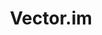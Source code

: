 ---
description: 群聊 app，技术上没问题。运营上如果这是第一个群聊的 app 也没问题，如果现有的群聊 app 经常崩溃也没问题，否则谁会从现有可用的人多的 app 转换过来？这就是国内目前为止火起来的社交 app 都和 qq 有关系的原因，因为 qq 是第一个中文聊天软件，初期即使有 bug，可要么不网聊，要么双方学英文用 icq 。。。
layout: post
results:
- primaryGenreName: Social Networking
  version: '0.1.6'
  formattedPrice: 免费
  genreIds:
  - '6005'
  - '6002'
  artworkUrl60: http://is5.mzstatic.com/image/thumb/Purple20/v4/b2/41/db/b241db7b-7414-64ee-7a1f-8e96f0e69643/source/60x60bb.jpg
  minimumOsVersion: '8.0'
  appletvScreenshotUrls: []
  sellerName: OpenMarket Limited
  supportedDevices:
  - iPad2Wifi
  - iPad23G
  - iPhone4S
  - iPadThirdGen
  - iPadThirdGen4G
  - iPhone5
  - iPodTouchFifthGen
  - iPadFourthGen
  - iPadFourthGen4G
  - iPadMini
  - iPadMini4G
  - iPhone5c
  - iPhone5s
  - iPhone6
  - iPhone6Plus
  - iPodTouchSixthGen
  genres:
  - 社交
  - 工具
  currentVersionReleaseDate: '2016-05-05T22:48:51Z'
  trackName: Vector.im
  isVppDeviceBasedLicensingEnabled: true
  description: "Welcome to Vector: a new world of open communication!\n\nVector
    is a simple and elegant collaboration environment that gathers all of
    your different conversations and app integrations into one single app.\n\nBuilt
    around group chatrooms, Vector lets you share messages, images, videos
    and files - interact with your tools and access all your different communities
    under one roof.  One single identity and place for all your teams: no
    need to switch accounts, work and chat with people from different organisations
    in public or private rooms: from professional projects to school trips,
    Vector will become the center of all your discussions!\n\nFeatures include:\n\n
    •  Instantly share messages, images, videos and files of any kind within
    groups of any size\n •  See who's reading your messages with read receipts\n
    •  Communicate with users anywhere in the Matrix.org ecosystem - not just
    Vector users!\n •  Discover and invite users by email address\n •  Participate
    in guest-accessible public rooms\n •  Highly scalable - supports hundreds
    of rooms and thousands of users\n •  Fully synchronised message history
    across multiple devices and browsers\n •  Finely configurable notification
    settings, synchronised over all devices\n •  Infinite searchable chat
    history\n •  Permalinks to messages\n •  Full message search\n •  Excellent
    support for all iOS device sizes and orientations\n\nFor developers:\n
    •  Vector is a Matrix client - built on the Matrix.org open standard and
    ecosystem, providing interoperability with all other Matrix compatible
    apps, servers and integrations\n •  Entirely open sourced under the permissive
    Apache License - get the code from https://github.com/vector-im/vector-ios.
    Pull requests welcome!\n •  Trivially extensible via the open Matrix Client-Server
    API (http://matrix.org/docs/spec)\n •  Run your own server!  You can use
    the default matrix.org server or run your own Matrix home server (e.g.
    http://matrix.org/docs/projects/server/synapse.html)\n\nComing soon:\n
    •  Add your own integrations, bridges and bots!\n •  Email notifications
    of missed messages and invites\n •  End-to-end encryption using Olm (https://matrix.org/git/olm)\n
    •  Voice and video calling and conferencing (already available on the
    web version at https://vector.im)\n •  Screen sharing\n •  Login as multiple
    users at the same time\n\nDiscover truly efficient and open collaboration
    with Vector!"
  price: 0
  trackId: 1083446067
  releaseDate: '2016-05-05T22:48:51Z'
  advisories:
  - 无限制网页访问
  screenshotUrls:
  - http://a4.mzstatic.com/us/r30/Purple30/v4/00/4f/78/004f785d-5987-6830-4ec0-f8506d171a96/screen1136x1136.jpeg
  - http://a2.mzstatic.com/us/r30/Purple60/v4/bd/e7/54/bde75445-606a-462d-d024-4eea79f48bf4/screen1136x1136.jpeg
  - http://a1.mzstatic.com/us/r30/Purple30/v4/2c/8a/19/2c8a190d-5fca-2036-c22b-a5a108590edd/screen1136x1136.jpeg
  - http://a5.mzstatic.com/us/r30/Purple60/v4/b3/0a/c5/b30ac574-e155-2554-4495-5ae46ea58db1/screen1136x1136.jpeg
  - http://a1.mzstatic.com/us/r30/Purple18/v4/2b/e2/5a/2be25a0d-7a73-7238-995f-e5341255058e/screen1136x1136.jpeg
  artistViewUrl: https://itunes.apple.com/cn/developer/openmarket-limited/id389541472?uo=4
  primaryGenreId: 6005
  kind: software
  fileSizeBytes: '6569055'
  sellerUrl: https://vector.im
  trackContentRating: 17+
  bundleId: im.vector.app
  trackCensoredName: Vector.im
  contentAdvisoryRating: 17+
  isGameCenterEnabled: false
  artistName: OpenMarket Limited
  languageCodesISO2A:
  - EN
  features:
  - iosUniversal
  wrapperType: software
  artworkUrl512: http://is5.mzstatic.com/image/thumb/Purple20/v4/b2/41/db/b241db7b-7414-64ee-7a1f-8e96f0e69643/source/512x512bb.jpg
  artworkUrl100: http://is5.mzstatic.com/image/thumb/Purple20/v4/b2/41/db/b241db7b-7414-64ee-7a1f-8e96f0e69643/source/100x100bb.jpg
  trackViewUrl: https://geo.itunes.apple.com/cn/app/vector.im/id1083446067?mt=8&uo=4
  artistId: 389541472
  currency: CNY
  ipadScreenshotUrls:
  - http://a2.mzstatic.com/us/r30/Purple18/v4/97/fd/ea/97fdea75-2f2c-d3cc-97ed-2cb7df330188/screen480x480.jpeg
  - http://a1.mzstatic.com/us/r30/Purple18/v4/2c/fe/5d/2cfe5df6-74bd-fd26-bd36-c0ec57f9f396/screen480x480.jpeg
  - http://a2.mzstatic.com/us/r30/Purple18/v4/cd/eb/ef/cdebeffd-e32b-26a3-55c2-c8d6a25899a0/screen480x480.jpeg
category: 社交
tags: tag1
resultCount: 1
title: Vector.im

---